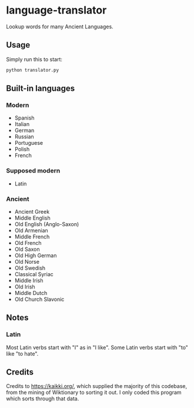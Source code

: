 # language-translator
Lookup words for many Ancient Languages.

## Usage
Simply run this to start:

```bash
python translator.py
```

## Built-in languages
### Modern
* Spanish
* Italian
* German
* Russian
* Portuguese
* Polish
* French
### Supposed modern
* Latin
### Ancient
* Ancient Greek
* Middle English
* Old English (Anglo-Saxon)
* Old Armenian
* Middle French
* Old French
* Old Saxon
* Old High German
* Old Norse
* Old Swedish
* Classical Syriac
* Middle Irish
* Old Irish
* Middle Dutch
* Old Church Slavonic

## Notes
### Latin
Most Latin verbs start with "I" as in "I like". Some Latin verbs start with "to" like "to hate".

## Credits
Credits to https://kaikki.org/, which supplied the majority of this codebase,
from the mining of Wiktionary to sorting it out. I only coded this program
which sorts through that data.
